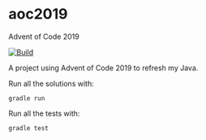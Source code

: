 # aoc2019
Advent of Code 2019

[![Build](https://github.com/gcjensen/aoc2019/workflows/Build%20with%20Gradle/badge.svg)](https://github.com/gcjensen/aoc2019/actions)

A project using Advent of Code 2019 to refresh my Java.

Run all the solutions with:
```
gradle run
```

Run all the tests with:
```
gradle test
```
